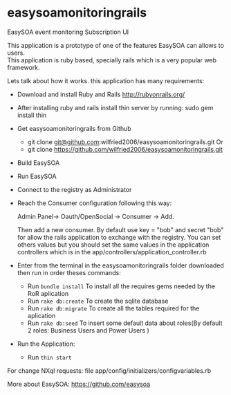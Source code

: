 easysoamonitoringrails
=======================

EasySOA event monitoring Subscription UI

This application is a prototype of one of the features EasySOA can allows to users.  
This application is ruby based, specially rails which is a very popular web framework.

Lets talk about how it works. this application  has many requirements:

- Download and install Ruby and Rails http://rubyonrails.org/

- After installing ruby and rails install thin server by running: sudo gem install thin

- Get easysoamonitoringrails from Github
    - git clone git@github.com:wilfried2006/easysoamonitoringrails.git
        Or
    - git clone https://github.com/wilfried2006/easysoamonitoringrails.git

- Build EasySOA

- Run EasySOA

- Connect to the registry as Administrator

- Reach the Consumer configuration following this way:

	Admin Panel-> Oauth/OpenSocial -> Consumer -> Add.

	Then add a new consumer. By default use key = "bob" and secret "bob" for allow the rails application to exchange with the registry. You can set others values but you should set the same values in the application controllers which is in the app/controllers/application_controller.rb  

- Enter from the terminal in the easysoamonitoringrails folder downloaded then run in order theses commands:
	- Run `bundle install`      To install all the requires gems needed by the RoR aplication
	- Run `rake db:create`      To create the sqlite database
	- Run `rake db:migrate`	    To create all the tables required for the aplication
	- Run `rake db:seed`		To insert some default data about roles(By default 2 roles: Business Users and Power Users )


- Run the Application:

	- Run `thin start`

For change NXql requests: file app/config/initializers/configvariables.rb

More about EasySOA: https://github.com/easysoa

